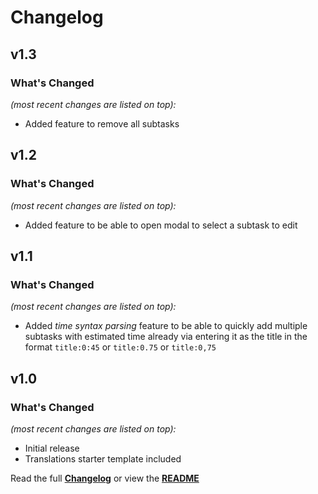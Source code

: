 # Changelog


## v1.3

### What's Changed

_(most recent changes are listed on top):_
- Added feature to remove all subtasks


## v1.2

### What's Changed

_(most recent changes are listed on top):_
- Added feature to be able to open modal to select a subtask to edit


## v1.1

### What's Changed

_(most recent changes are listed on top):_
- Added _time syntax parsing_ feature to be able to quickly add multiple subtasks with estimated time already via entering it as the title in the format `title:0:45` or `title:0.75` or `title:0,75`


## v1.0

### What's Changed

_(most recent changes are listed on top):_
- Initial release
- Translations starter template included


Read the full [**Changelog**](../master/changelog.md "See changes") or view the [**README**](../master/README.md "View README")
